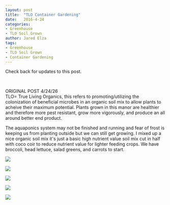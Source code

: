 ```yaml
---
layout: post
title:  "TLO Container Gardening"
date:   2016-4-24
categories:
- Greenhouse
- TLO Soil Grown
author: Jared Elza
tags:
- Greenhouse
- TLO Soil Grown
- Container Gardening
---
```

Check back for updates to this post.

<br>

ORIGINAL POST 4/24/26
<br>
TLO= True Living Organics, this refers to promoting/utilizing the colonization of beneficial microbes in an organic soil mix to allow plants to acheive their maximum potential. Plants grown in this manor are healthier and therefore more pest resistant, grow more vigorously, and produce an all around better end product. 

The aquaponics system may not be finished and running and fear of frost is keeping us from planting outside but we can still get growing. I mixed up a nice organic soil mix it's just a basic high nutrient value soil mix cut in half with coco coir to reduce nutrient value for lighter feeding crops. We have broccoli, head lettuce, salad greens, and carrots to start. 

[![](http://i.imgur.com/HjvPX9Dh.jpg)](http://i.imgur.com/HjvPX9D.jpg)

[![](http://i.imgur.com/9sOAw2nh.jpg)](http://i.imgur.com/9sOAw2n.jpg)

[![](http://i.imgur.com/XCXiBPeh.jpg)](http://i.imgur.com/XCXiBPe.jpg)

[![](http://i.imgur.com/wtBotOGh.jpg)](http://i.imgur.com/wtBotOG.jpg)

[![](http://i.imgur.com/ZIU534Eh.jpg)](http://i.imgur.com/ZIU534E.jpg)

